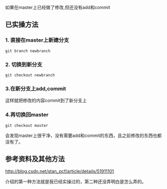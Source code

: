 如果在master上已经做了修改,但还没有add和commit
## 已实操方法
### 1. 直接在master上新建分支
```
git branch newbranch
```

### 2. 切换到新分支
```
git checkout newbranch
```

### 3.在新分支上add,commit
这样就把修改的内容commit到了新分支上

### 4.再切换回master
```
git checkout master
```
会发现master上很干净，没有需要add和commit的东西，且之前修改的东西也都没有了。

## 参考资料及其他方法
<http://blog.csdn.net/stan_pcf/article/details/51911101>

介绍的第一种方法就是我已经实操过的，第二种还没弄明白是怎么弄的。
